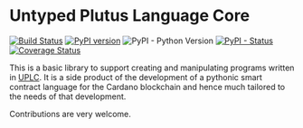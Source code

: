 Untyped Plutus Language Core 
==================================================
[![Build Status](https://app.travis-ci.com/ImperatorLang/uplc.svg?branch=master)](https://app.travis-ci.com/ImperatorLang/uplc)
 [![PyPI version](https://badge.fury.io/py/uplc.svg)](https://pypi.org/project/uplc/)
 ![PyPI - Python Version](https://img.shields.io/pypi/pyversions/uplc.svg)
 [![PyPI - Status](https://img.shields.io/pypi/status/uplc.svg)](https://pypi.org/project/uplc/)
[![Coverage Status](https://coveralls.io/repos/github/ImperatorLang/uplc/badge.svg?branch=dev)](https://coveralls.io/github/ImperatorLang/uplc?branch=dev)

This is a basic library to support creating and manipulating programs written in [UPLC](https://blog.hachi.one/post/an-introduction-to-plutus-core/).
It is a side product of the development of a pythonic smart contract language for the Cardano blockchain
and hence much tailored to the needs of that development.

Contributions are very welcome.